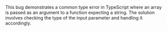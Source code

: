 This bug demonstrates a common type error in TypeScript where an array is passed as an argument to a function expecting a string. The solution involves checking the type of the input parameter and handling it accordingly.